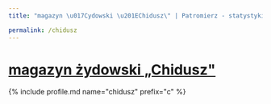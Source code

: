 ```yaml
---
title: "magazyn \u017Cydowski \u201EChidusz\" | Patromierz - statystyki Patronite.pl"

permalink: /chidusz
---
```


# [magazyn żydowski „Chidusz"](https://patronite.pl/chidusz)

{% include profile.md name="chidusz" prefix="c" %}
